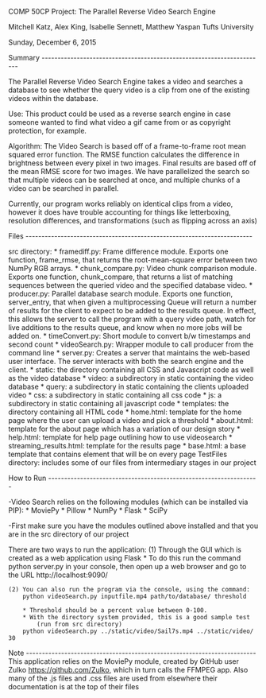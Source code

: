 COMP 50CP Project: The Parallel Reverse Video Search Engine

Mitchell Katz, Alex King, Isabelle Sennett, Matthew Yaspan
Tufts University

Sunday, December 6, 2015

Summary ----------------------------------------------------------------------

The Parallel Reverse Video Search Engine takes a video and searches a database
to see whether the query video is a clip from one of the existing videos within
the database.

Use:
This product could be used as a reverse search engine in case someone wanted to
find what video a gif came from or as copyright protection, for example.

Algorithm:
The Video Search is based off of a frame-to-frame root mean squared error
function. The RMSE function calculates the difference in brightness between
every pixel in two images. Final results are based off of the mean RMSE score
for two images. We have parallelized the search so that multiple videos can be
searched at once, and multiple chunks of a video can be searched in parallel.

Currently, our program works reliably on identical clips from a video, however
it does have trouble accounting for things like letterboxing, resolution
differences, and transformations (such as flipping across an axis)


Files -----------------------------------------------------------------------

src directory:
    * framediff.py: Frame difference module. Exports one function, frame_rmse, 
        that returns the root-mean-square error between two NumPy RGB arrays.
    * chunk_compare.py: Video chunk comparison module. Exports one function, 
        chunk_compare, that returns a list of matching sequences between the 
        queried video and the specified database video.
    * producer.py: Parallel database search module. Exports one function, 
        server_entry, that when given a multiprocessing Queue will return a 
        number of results for the client to expect to be added to the results 
        queue. In effect, this allows the server to call the program with a 
        query video path, watch for live additions to the results queue, and 
        know when no more jobs will be added on.
    * timeConvert.py: Short module to convert b/w timestamps and second count
    * videoSearch.py: Wrapper module to call producer from the command line
    * server.py: Creates a server that maintains the web-based user interface. 
        The server interacts with both the search engine and the client.
    * static: the directory containing all CSS and Javascript code as well as 
        the video database
        * video: a subdirectory in static containing the video database
        * query: a subdirectory in static containing the clients uploaded video
        * css: a subdirectory in static containing all css code
        * js: a subdirectory in static containing all javascript code
    * templates: the directory containing all HTML code
        * home.html: template for the home page where the user can upload a 
            video and pick a threshold
        * about.html: template for the about page which has a variation of our 
            design story
        * help.html: template for help page outlining how to use videosearch
        * streaming_results.html: template for the results page
        * base.html: a base template that contains element that will be on 
            every page
TestFiles directory: includes some of our files from intermediary stages 
    in our project


How to Run ------------------------------------------------------------------

-Video Search relies on the following modules (which can be installed via PIP):
    * MoviePy
    * Pillow
    * NumPy
    * Flask
    * SciPy

-First make sure you have the modules outlined above installed and that you 
are in the src directory of our project

There are two ways to run the application:
    (1) Through the GUI which is created as a web application using Flask
        * To do this run the command python server.py in your console, 
          then open up a web browser and go to the URL http://localhost:9090/

    (2) You can also run the program via the console, using the command:
        python videoSearch.py inputfile.mp4 path/to/database/ threshold

        * Threshold should be a percent value between 0-100.
        * With the directory system provided, this is a good sample test 
            (run from src directory)
        python videoSearch.py ../static/video/Sail7s.mp4 ../static/video/ 30



Note ------------------------------------------------------------------------
This application relies on the MoviePy module, created by GitHub user
Zulko https://github.com/Zulko, which in turn calls the FFMPEG app. Also many 
of the .js files and .css files are used from elsewhere their documentation is
at the top of their files